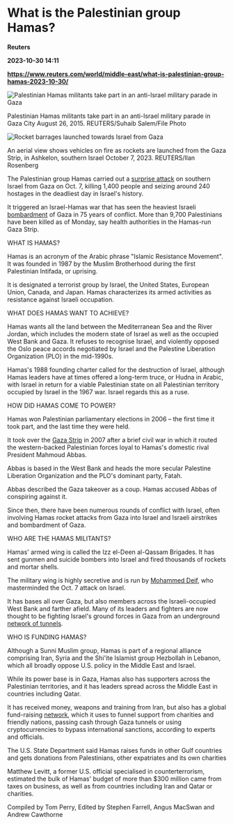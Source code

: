 # What is the Palestinian group Hamas?
**Reuters**

**2023-10-30 14:11**

**https://www.reuters.com/world/middle-east/what-is-palestinian-group-hamas-2023-10-30/**

![Palestinian Hamas militants take part in an anti-Israel military parade in Gaza](https://www.reuters.com/resizer/H54XM8veH-oE6l5HDi-PP-z_0dk=/1920x0/filters:quality(80)/cloudfront-us-east-2.images.arcpublishing.com/reuters/4SVVUNS7GVMJBPUS474FPURPXU.jpg)

Palestinian Hamas militants take part in an anti-Israel military parade in Gaza City August 26, 2015. REUTERS/Suhaib Salem/File Photo

![Rocket barrages launched towards Israel from Gaza](https://www.reuters.com/resizer/pFBTgFpfzrBaDUP9HChskJMdtAg=/1920x0/filters:quality(80)/cloudfront-us-east-2.images.arcpublishing.com/reuters/SX2DW4GHXNNPVOPSDB4CLZ67SQ.jpg)

An aerial view shows vehicles on fire as rockets are launched from the Gaza Strip, in Ashkelon, southern Israel October 7, 2023. REUTERS/Ilan Rosenberg

The Palestinian group Hamas carried out a [surprise attack](https://www.reuters.com/world/middle-east/sirens-warning-incoming-rockets-sound-around-gaza-near-tel-aviv-2023-10-07/) on southern Israel from Gaza on Oct. 7, killing 1,400 people and seizing around 240 hostages in the deadliest day in Israel's history.

It triggered an Israel-Hamas war that has seen the heaviest Israeli [bombardment](https://www.reuters.com/world/middle-east/gaza-says-israels-strikes-refugee-camp-kill-more-than-195-people-2023-11-02/) of Gaza in 75 years of conflict. More than 9,700 Palestinians have been killed as of Monday, say health authorities in the Hamas-run Gaza Strip.

WHAT IS HAMAS?

Hamas is an acronym of the Arabic phrase "Islamic Resistance Movement". It was founded in 1987 by the Muslim Brotherhood during the first Palestinian Intifada, or uprising.

It is designated a terrorist group by Israel, the United States, European Union, Canada, and Japan. Hamas characterizes its armed activities as resistance against Israeli occupation.

WHAT DOES HAMAS WANT TO ACHIEVE?

Hamas wants all the land between the Mediterranean Sea and the River Jordan, which includes the modern state of Israel as well as the occupied West Bank and Gaza. It refuses to recognise Israel, and violently opposed the Oslo peace accords negotiated by Israel and the Palestine Liberation Organization (PLO) in the mid-1990s.

Hamas's 1988 founding charter called for the destruction of Israel, although Hamas leaders have at times offered a long-term truce, or Hudna in Arabic, with Israel in return for a viable Palestinian state on all Palestinian territory occupied by Israel in the 1967 war. Israel regards this as a ruse.

HOW DID HAMAS COME TO POWER?

Hamas won Palestinian parliamentary elections in 2006 – the first time it took part, and the last time they were held.

It took over the [Gaza Strip](https://www.reuters.com/world/middle-east/gazas-centuries-war-brief-history-2023-10-30/) in 2007 after a brief civil war in which it routed the western-backed Palestinian forces loyal to Hamas's domestic rival President Mahmoud Abbas.

Abbas is based in the West Bank and heads the more secular Palestine Liberation Organization and the PLO's dominant party, Fatah.

Abbas described the Gaza takeover as a coup. Hamas accused Abbas of conspiring against it.

Since then, there have been numerous rounds of conflict with Israel, often involving Hamas rocket attacks from Gaza into Israel and Israeli airstrikes and bombardment of Gaza.

WHO ARE THE HAMAS MILITANTS?

Hamas' armed wing is called the Izz el-Deen al-Qassam Brigades. It has sent gunmen and suicide bombers into Israel and fired thousands of rockets and mortar shells.

The military wing is highly secretive and is run by [Mohammed Deif](https://www.reuters.com/world/middle-east/how-secretive-hamas-commander-masterminded-attack-israel-2023-10-10/), who masterminded the Oct. 7 attack on Israel.

It has bases all over Gaza, but also members across the Israeli-occupied West Bank and farther afield. Many of its leaders and fighters are now thought to be fighting Israel's ground forces in Gaza from an underground [network of tunnels](https://www.reuters.com/world/middle-east/hamas-tunnel-city-beneath-gaza-hidden-frontline-israel-2023-10-26/).

WHO IS FUNDING HAMAS?

Although a Sunni Muslim group, Hamas is part of a regional alliance comprising Iran, Syria and the Shi'ite Islamist group Hezbollah in Lebanon, which all broadly oppose U.S. policy in the Middle East and Israel.

While its power base is in Gaza, Hamas also has supporters across the Palestinian territories, and it has leaders spread across the Middle East in countries including Qatar.

It has received money, weapons and training from Iran, but also has a global fund-raising [network](https://www.reuters.com/world/middle-east/hamas-cash-to-crypto-global-finance-maze-israels-sights-2023-10-16/), which it uses to funnel support from charities and friendly nations, passing cash through Gaza tunnels or using cryptocurrencies to bypass international sanctions, according to experts and officials.

The U.S. State Department said Hamas raises funds in other Gulf countries and gets donations from Palestinians, other expatriates and its own charities

Matthew Levitt, a former U.S. official specialised in counterterrorism, estimated the bulk of Hamas' budget of more than $300 million came from taxes on business, as well as from countries including Iran and Qatar or charities.

Compiled by Tom Perry, Edited by Stephen Farrell, Angus MacSwan and Andrew Cawthorne